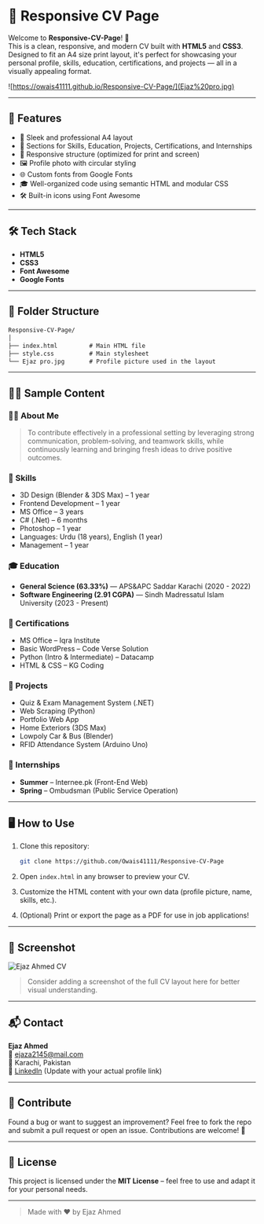 # 📄 Responsive CV Page

Welcome to **Responsive-CV-Page**! 🎉  
This is a clean, responsive, and modern CV built with **HTML5** and **CSS3**. Designed to fit an A4 size print layout, it's perfect for showcasing your personal profile, skills, education, certifications, and projects — all in a visually appealing format.

![https://owais41111.github.io/Responsive-CV-Page/](Ejaz%20pro.jpg) <!-- You can replace this with an actual screenshot if hosted -->

---

## 🚀 Features

- 🎨 Sleek and professional A4 layout
- 💼 Sections for Skills, Education, Projects, Certifications, and Internships
- 📱 Responsive structure (optimized for print and screen)
- 🖼️ Profile photo with circular styling
- 🌐 Custom fonts from Google Fonts
- 🎓 Well-organized code using semantic HTML and modular CSS
- 🛠️ Built-in icons using Font Awesome

---

## 🛠️ Tech Stack

- **HTML5**
- **CSS3**
- **Font Awesome**
- **Google Fonts**

---

## 📂 Folder Structure

```
Responsive-CV-Page/
│
├── index.html         # Main HTML file
├── style.css          # Main stylesheet
└── Ejaz pro.jpg       # Profile picture used in the layout
```

---

## 🧑‍💼 Sample Content

### 👨‍💻 About Me
> To contribute effectively in a professional setting by leveraging strong communication, problem-solving, and teamwork skills, while continuously learning and bringing fresh ideas to drive positive outcomes.

### 🧠 Skills
- 3D Design (Blender & 3DS Max) – 1 year
- Frontend Development – 1 year
- MS Office – 3 years
- C# (.Net) – 6 months
- Photoshop – 1 year
- Languages: Urdu (18 years), English (1 year)
- Management – 1 year

### 🎓 Education
- **General Science (63.33%)** — APS&APC Saddar Karachi (2020 - 2022)  
- **Software Engineering (2.91 CGPA)** — Sindh Madressatul Islam University (2023 - Present)

### 📜 Certifications
- MS Office – Iqra Institute
- Basic WordPress – Code Verse Solution
- Python (Intro & Intermediate) – Datacamp
- HTML & CSS – KG Coding

### 💼 Projects
- Quiz & Exam Management System (.NET)
- Web Scraping (Python)
- Portfolio Web App
- Home Exteriors (3DS Max)
- Lowpoly Car & Bus (Blender)
- RFID Attendance System (Arduino Uno)

### 🧪 Internships
- **Summer** – Internee.pk (Front-End Web)
- **Spring** – Ombudsman (Public Service Operation)

---

## 🖥️ How to Use

1. Clone this repository:
   ```bash
   git clone https://github.com/Owais41111/Responsive-CV-Page
   ```

2. Open `index.html` in any browser to preview your CV.

3. Customize the HTML content with your own data (profile picture, name, skills, etc.).

4. (Optional) Print or export the page as a PDF for use in job applications!

---

## 📸 Screenshot
![Ejaz Ahmed CV](https://github.com/user-attachments/assets/f098d509-fe09-4ac7-b3cd-fa8df45f08e0)
> Consider adding a screenshot of the full CV layout here for better visual understanding.

---

## 📬 Contact

**Ejaz Ahmed**  
📧 [ejaza2145@mail.com](mailto:ejaza2145@mail.com)  
📍 Karachi, Pakistan  
🔗 [LinkedIn](https://www.linkedin.com/in/ejaz-ahmed-602a02321/) (Update with your actual profile link)

---

## 🌟 Contribute

Found a bug or want to suggest an improvement? Feel free to fork the repo and submit a pull request or open an issue. Contributions are welcome! 🙌

---

## 📄 License

This project is licensed under the **MIT License** – feel free to use and adapt it for your personal needs.

---

> Made with ❤️ by Ejaz Ahmed
```
